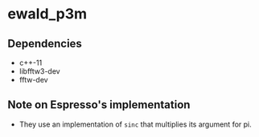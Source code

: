 # ewald_p3m

## Dependencies
* c++-11
* libfftw3-dev
* fftw-dev

## Note on Espresso's implementation

* They use an implementation of `sinc` that multiplies its argument for pi. 
